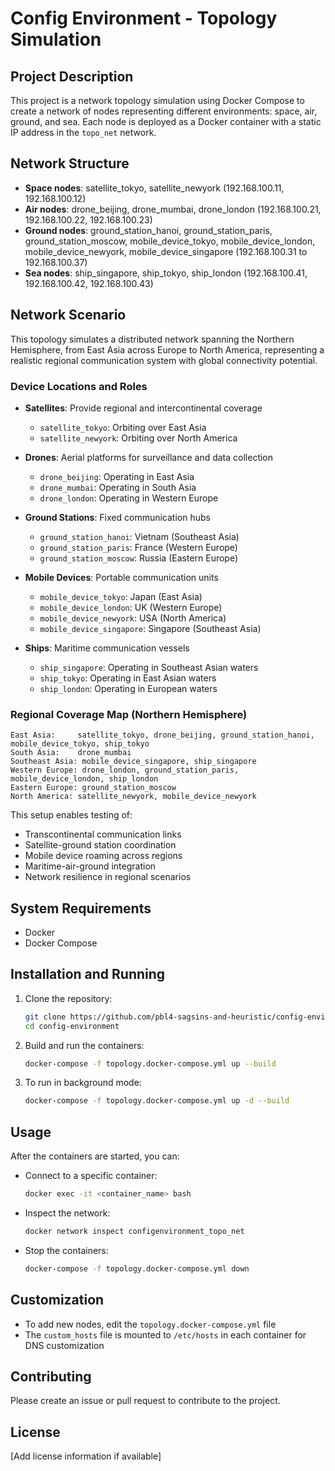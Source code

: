 # Config Environment - Topology Simulation

## Project Description

This project is a network topology simulation using Docker Compose to create a network of nodes representing different environments: space, air, ground, and sea. Each node is deployed as a Docker container with a static IP address in the `topo_net` network.

## Network Structure

- **Space nodes**: satellite_tokyo, satellite_newyork (192.168.100.11, 192.168.100.12)
- **Air nodes**: drone_beijing, drone_mumbai, drone_london (192.168.100.21, 192.168.100.22, 192.168.100.23)
- **Ground nodes**: ground_station_hanoi, ground_station_paris, ground_station_moscow, mobile_device_tokyo, mobile_device_london, mobile_device_newyork, mobile_device_singapore (192.168.100.31 to 192.168.100.37)
- **Sea nodes**: ship_singapore, ship_tokyo, ship_london (192.168.100.41, 192.168.100.42, 192.168.100.43)

## Network Scenario

This topology simulates a distributed network spanning the Northern Hemisphere, from East Asia across Europe to North America, representing a realistic regional communication system with global connectivity potential.

### Device Locations and Roles

- **Satellites**: Provide regional and intercontinental coverage
  - `satellite_tokyo`: Orbiting over East Asia
  - `satellite_newyork`: Orbiting over North America

- **Drones**: Aerial platforms for surveillance and data collection
  - `drone_beijing`: Operating in East Asia
  - `drone_mumbai`: Operating in South Asia
  - `drone_london`: Operating in Western Europe

- **Ground Stations**: Fixed communication hubs
  - `ground_station_hanoi`: Vietnam (Southeast Asia)
  - `ground_station_paris`: France (Western Europe)
  - `ground_station_moscow`: Russia (Eastern Europe)

- **Mobile Devices**: Portable communication units
  - `mobile_device_tokyo`: Japan (East Asia)
  - `mobile_device_london`: UK (Western Europe)
  - `mobile_device_newyork`: USA (North America)
  - `mobile_device_singapore`: Singapore (Southeast Asia)

- **Ships**: Maritime communication vessels
  - `ship_singapore`: Operating in Southeast Asian waters
  - `ship_tokyo`: Operating in East Asian waters
  - `ship_london`: Operating in European waters

### Regional Coverage Map (Northern Hemisphere)

```
East Asia:     satellite_tokyo, drone_beijing, ground_station_hanoi, mobile_device_tokyo, ship_tokyo
South Asia:    drone_mumbai
Southeast Asia: mobile_device_singapore, ship_singapore
Western Europe: drone_london, ground_station_paris, mobile_device_london, ship_london
Eastern Europe: ground_station_moscow
North America: satellite_newyork, mobile_device_newyork
```

This setup enables testing of:
- Transcontinental communication links
- Satellite-ground station coordination
- Mobile device roaming across regions
- Maritime-air-ground integration
- Network resilience in regional scenarios

## System Requirements

- Docker
- Docker Compose

## Installation and Running

1. Clone the repository:
   ```bash
   git clone https://github.com/pbl4-sagsins-and-heuristic/config-environment.git
   cd config-environment
   ```

2. Build and run the containers:
   ```bash
   docker-compose -f topology.docker-compose.yml up --build
   ```

3. To run in background mode:
   ```bash
   docker-compose -f topology.docker-compose.yml up -d --build
   ```

## Usage

After the containers are started, you can:

- Connect to a specific container:
  ```bash
  docker exec -it <container_name> bash
  ```

- Inspect the network:
  ```bash
  docker network inspect configenvironment_topo_net
  ```

- Stop the containers:
  ```bash
  docker-compose -f topology.docker-compose.yml down
  ```

## Customization

- To add new nodes, edit the `topology.docker-compose.yml` file
- The `custom_hosts` file is mounted to `/etc/hosts` in each container for DNS customization

## Contributing

Please create an issue or pull request to contribute to the project.

## License

[Add license information if available]